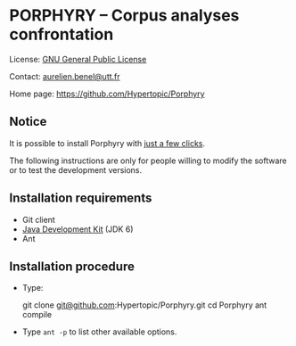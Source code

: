 PORPHYRY – Corpus analyses confrontation
========================================

License: [GNU General Public License](http://www.gnu.org/licenses/gpl.html)

Contact: <aurelien.benel@utt.fr>

Home page: <https://github.com/Hypertopic/Porphyry>

Notice
------

It is possible to install Porphyry with [just a few clicks](http://porphyry.sourceforge.net/.jnlp?http://argos2.hypertopic.org/v1/).

The following instructions are only for people willing to modify the software or to test the development versions.

Installation requirements
-------------------------

* Git client
* [Java Development Kit](http://www.oracle.com/technetwork/java/javase/downloads/) (JDK 6)
* Ant

Installation procedure
----------------------

* Type:

    git clone git@github.com:Hypertopic/Porphyry.git
    cd Porphyry
    ant compile

* Type `ant -p` to list other available options.
